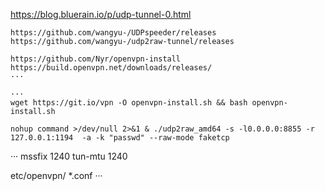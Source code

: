https://blog.bluerain.io/p/udp-tunnel-0.html

```
https://github.com/wangyu-/UDPspeeder/releases
https://github.com/wangyu-/udp2raw-tunnel/releases

https://github.com/Nyr/openvpn-install
https://build.openvpn.net/downloads/releases/
···

···
wget https://git.io/vpn -O openvpn-install.sh && bash openvpn-install.sh

nohup command >/dev/null 2>&1 & ./udp2raw_amd64 -s -l0.0.0.0:8855 -r 127.0.0.1:1194  -a -k "passwd" --raw-mode faketcp

```

···
mssfix 1240
tun-mtu 1240

etc/openvpn/
*.conf
···
